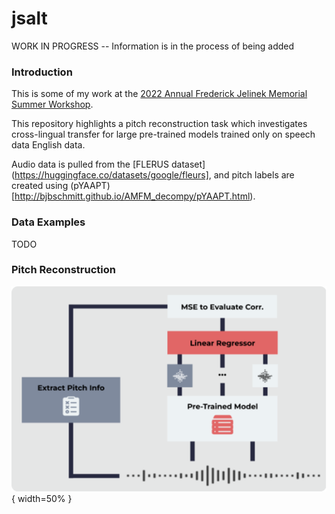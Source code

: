 # jsalt

WORK IN PROGRESS -- Information is in the process of being added

### Introduction

This is some of my work at the [2022 Annual Frederick Jelinek Memorial Summer Workshop](https://www.clsp.jhu.edu/2022-eighth-frederick-jelinek-memorial-summer-workshop/).

This repository highlights a pitch reconstruction task which investigates cross-lingual transfer for large pre-trained models trained only on speech data English data.

Audio data is pulled from the [FLERUS dataset](https://huggingface.co/datasets/google/fleurs], and pitch labels are created using (pYAAPT)[http://bjbschmitt.github.io/AMFM_decompy/pYAAPT.html).

### Data Examples

TODO

### Pitch Reconstruction

![Pitch Reconstruction Diagram](img/pitch_recon.png "Pitch Reconstruction"){ width=50% }
